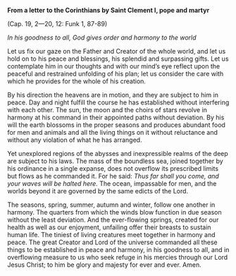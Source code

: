 

**From a letter to the Corinthians by Saint Clement I, pope and martyr**

(Cap. 19, 2—20, 12: Funk 1, 87-89)

_In his goodness to all, God gives order and harmony to the world_

Let us fix our gaze on the Father and Creator of the whole world, and let us hold on to his peace and blessings, his splendid and surpassing gifts. Let us contemplate him in our thoughts and with our mind’s eye reflect upon the peaceful and restrained unfolding of his plan; let us consider the care with which he provides for the whole of his creation.

By his direction the heavens are in motion, and they are subject to him in peace. Day and night fulfill the course he has established without interfering with each other. The sun, the moon and the choirs of stars revolve in harmony at his command in their appointed paths without deviation. By his will the earth blossoms in the proper seasons and produces abundant food for men and animals and all the living things on it without reluctance and without any violation of what he has arranged.

Yet unexplored regions of the abysses and inexpressible realms of the deep are subject to his laws. The mass of the boundless sea, joined together by his ordinance in a single expanse, does not overflow its prescribed limits but flows as he commanded it. For he said: _Thus far shall you come, and your waves will be halted here._ The ocean, impassable for men, and the worlds beyond it are governed by the same edicts of the Lord.

The seasons, spring, summer, autumn and winter, follow one another in harmony. The quarters from which the winds blow function in due season without the least deviation. And the ever-flowing springs, created for our health as well as our enjoyment, unfailing offer their breasts to sustain human life. The tiniest of living creatures meet together in harmony and peace. The great Creator and Lord of the universe commanded all these things to be established in peace and harmony, in his goodness to all, and in overflowing measure to us who seek refuge in his mercies through our Lord Jesus Christ; to him be glory and majesty for ever and ever. Amen.

